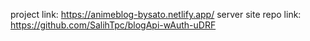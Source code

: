 project link: https://animeblog-bysato.netlify.app/
server site repo link: https://github.com/SalihTpc/blogApi-wAuth-uDRF
